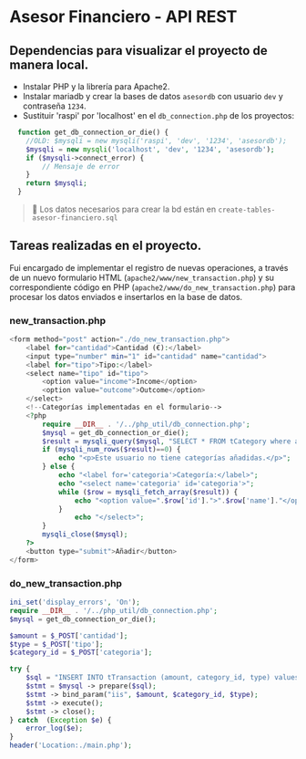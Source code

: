 # Asesor Financiero - API REST

## Dependencias para visualizar el proyecto de manera local.

- Instalar PHP y la librería para Apache2.
- Instalar mariadb y crear la bases de datos `asesordb` con usuario `dev` y contraseña `1234`.
- Sustituir 'raspi' por 'localhost' en el `db_connection.php` de los proyectos:

```php
  function get_db_connection_or_die() {
    //OLD: $mysqli = new mysqli('raspi', 'dev', '1234', 'asesordb');
    $mysqli = new mysqli('localhost', 'dev', '1234', 'asesordb');
    if ($mysqli->connect_error) {
		// Mensaje de error
    }
    return $mysqli;
  }
```

> :eyes: Los datos necesarios para crear la bd están en `create-tables-asesor-financiero.sql`

## Tareas realizadas en el proyecto.

Fui encargado de implementar el registro de nuevas operaciones, a través de un nuevo formulario HTML (`apache2/www/new_transaction.php`) y su correspondiente código en PHP (`apache2/www/do_new_transaction.php`) para procesar los datos enviados e insertarlos en la base de datos.

### new_transaction.php

```php
<form method="post" action="./do_new_transaction.php">
	<label for="cantidad">Cantidad (€):</label>
	<input type="number" min="1" id="cantidad" name="cantidad">
	<label for="tipo">Tipo:</label>
	<select name="tipo" id="tipo">
		<option value="income">Income</option>
		<option value="outcome">Outcome</option>
	</select>
	<!--Categorías implementadas en el formulario-->
	<?php
		require __DIR__ . '/../php_util/db_connection.php';
		$mysql = get_db_connection_or_die();
		$result = mysqli_query($mysql, "SELECT * FROM tCategory where author_id = ". $_SESSION['user_id']) or die('Query error');;
		if (mysqli_num_rows($result)==0) {
			echo "<p>Este usuario no tiene categorías añadidas.</p>";
		} else {
			echo "<label for='categoria'>Categoría:</label>";
			echo "<select name='categoria' id='categoria'>";
			while ($row = mysqli_fetch_array($result)) {
				echo "<option value=".$row['id'].">".$row['name']."</option>";
			}
				echo "</select>";
		}
		mysqli_close($mysql);
	?>
	<button type="submit">Añadir</button>
</form>
```

### do_new_transaction.php

````php
ini_set('display_errors', 'On');
require __DIR__ . '/../php_util/db_connection.php';
$mysql = get_db_connection_or_die();

$amount = $_POST['cantidad'];
$type = $_POST['tipo'];
$category_id = $_POST['categoria'];

try {
	$sql = "INSERT INTO tTransaction (amount, category_id, type) values (?, ?, ?)";
	$stmt = $mysql -> prepare($sql);
	$stmt -> bind_param("iis", $amount, $category_id, $type);
	$stmt -> execute();
	$stmt -> close();
} catch  (Exception $e) {
	error_log($e);
}
header('Location:./main.php');

````

